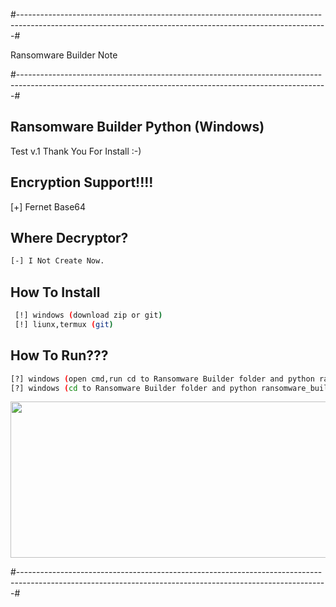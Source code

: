 #-----------------------------------------------------------------------------------------------------------------------------------------------------------#

Ransomware Builder Note

#-----------------------------------------------------------------------------------------------------------------------------------------------------------#

## Ransomware Builder Python (Windows)
 Test v.1
 Thank You For Install :-)

## Encryption Support!!!!
[+] Fernet Base64


## Where Decryptor?

```sh
[-] I Not Create Now.
 ```


## How To Install

```sh
 [!] windows (download zip or git)
 [!] liunx,termux (git)
 ```


## How To Run???

```sh
[?] windows (open cmd,run cd to Ransomware Builder folder and python ransomware_builder.py)
[?] windows (cd to Ransomware Builder folder and python ransomware_builder.py)
```

<img src="https://github.com/Hex1629/Ransomware-Builder-Python-Windows/blob/main/Ransomware_Builder.jpg" width="520" height="250">

#-----------------------------------------------------------------------------------------------------------------------------------------------------------#

